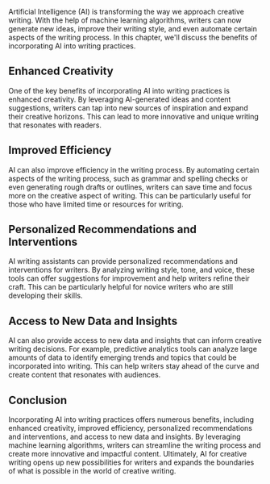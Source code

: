 
Artificial Intelligence (AI) is transforming the way we approach creative writing. With the help of machine learning algorithms, writers can now generate new ideas, improve their writing style, and even automate certain aspects of the writing process. In this chapter, we'll discuss the benefits of incorporating AI into writing practices.

Enhanced Creativity
-------------------

One of the key benefits of incorporating AI into writing practices is enhanced creativity. By leveraging AI-generated ideas and content suggestions, writers can tap into new sources of inspiration and expand their creative horizons. This can lead to more innovative and unique writing that resonates with readers.

Improved Efficiency
-------------------

AI can also improve efficiency in the writing process. By automating certain aspects of the writing process, such as grammar and spelling checks or even generating rough drafts or outlines, writers can save time and focus more on the creative aspect of writing. This can be particularly useful for those who have limited time or resources for writing.

Personalized Recommendations and Interventions
----------------------------------------------

AI writing assistants can provide personalized recommendations and interventions for writers. By analyzing writing style, tone, and voice, these tools can offer suggestions for improvement and help writers refine their craft. This can be particularly helpful for novice writers who are still developing their skills.

Access to New Data and Insights
-------------------------------

AI can also provide access to new data and insights that can inform creative writing decisions. For example, predictive analytics tools can analyze large amounts of data to identify emerging trends and topics that could be incorporated into writing. This can help writers stay ahead of the curve and create content that resonates with audiences.

Conclusion
----------

Incorporating AI into writing practices offers numerous benefits, including enhanced creativity, improved efficiency, personalized recommendations and interventions, and access to new data and insights. By leveraging machine learning algorithms, writers can streamline the writing process and create more innovative and impactful content. Ultimately, AI for creative writing opens up new possibilities for writers and expands the boundaries of what is possible in the world of creative writing.
